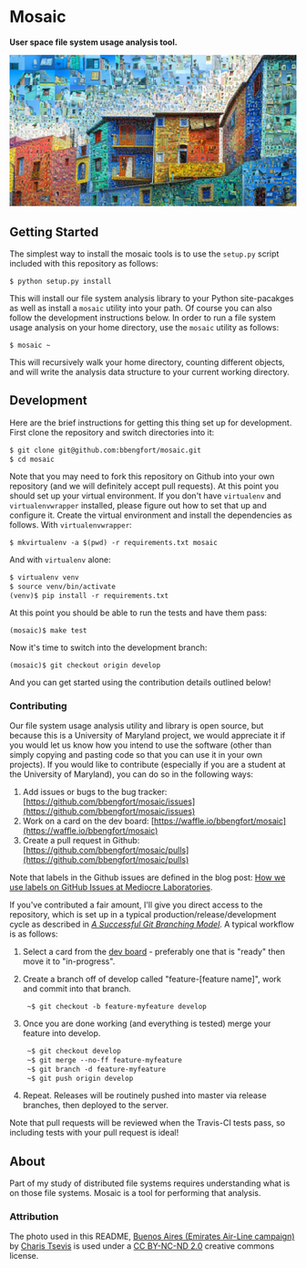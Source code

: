 # Mosaic

**User space file system usage analysis tool.**

[![Buenos Aires (Emirates Air-Line campaign)][buenos_aires.jpg]][buenos_aires_flickr]

## Getting Started

The simplest way to install the mosaic tools is to use the `setup.py` script included with this repository as follows:

    $ python setup.py install

This will install our file system analysis library to your Python site-pacakges as well as install a `mosaic` utility into your path. Of course you can also follow the development instructions below. In order to run a file system usage analysis on your home directory, use the `mosaic` utility as follows:

    $ mosaic ~

This will recursively walk your home directory, counting different objects, and will write the analysis data structure to your current working directory.

## Development

Here are the brief instructions for getting this thing set up for development. First clone the repository and switch directories into it:

    $ git clone git@github.com:bbengfort/mosaic.git
    $ cd mosaic

Note that you may need to fork this repository on Github into your own repository (and we will definitely accept pull requests). At this point you should set up your virtual environment. If you don't have `virtualenv` and `virtualenvwrapper` installed, please figure out how to set that up and configure it. Create the virtual environment and install the dependencies as follows. With `virtualenvwrapper`:

    $ mkvirtualenv -a $(pwd) -r requirements.txt mosaic

And with `virtualenv` alone:

    $ virtualenv venv
    $ source venv/bin/activate
    (venv)$ pip install -r requirements.txt

At this point you should be able to run the tests and have them pass:

    (mosaic)$ make test

Now it's time to switch into the development branch:

    (mosaic)$ git checkout origin develop

And you can get started using the contribution details outlined below!

### Contributing

Our file system usage analysis utility and library is open source, but because this is a University of Maryland project, we would appreciate it if you would let us know how you intend to use the software (other than simply copying and pasting code so that you can use it in your own projects). If you would like to contribute (especially if you are a student at the University of Maryland), you can do so in the following ways:

1. Add issues or bugs to the bug tracker: [https://github.com/bbengfort/mosaic/issues](https://github.com/bbengfort/mosaic/issues)
2. Work on a card on the dev board: [https://waffle.io/bbengfort/mosaic](https://waffle.io/bbengfort/mosaic)
3. Create a pull request in Github: [https://github.com/bbengfort/mosaic/pulls](https://github.com/bbengfort/mosaic/pulls)

Note that labels in the Github issues are defined in the blog post: [How we use labels on GitHub Issues at Mediocre Laboratories](https://mediocre.com/forum/topics/how-we-use-labels-on-github-issues-at-mediocre-laboratories).

If you've contributed a fair amount, I'll give you direct access to the repository, which is set up in a typical production/release/development cycle as described in _[A Successful Git Branching Model](http://nvie.com/posts/a-successful-git-branching-model/)_. A typical workflow is as follows:

1. Select a card from the [dev board](https://waffle.io/bbengfort/mosaic) - preferably one that is "ready" then move it to "in-progress".

2. Create a branch off of develop called "feature-[feature name]", work and commit into that branch.

        ~$ git checkout -b feature-myfeature develop

3. Once you are done working (and everything is tested) merge your feature into develop.

        ~$ git checkout develop
        ~$ git merge --no-ff feature-myfeature
        ~$ git branch -d feature-myfeature
        ~$ git push origin develop

4. Repeat. Releases will be routinely pushed into master via release branches, then deployed to the server.

Note that pull requests will be reviewed when the Travis-CI tests pass, so including tests with your pull request is ideal!

## About

Part of my study of distributed file systems requires understanding what is on those file systems. Mosaic is a tool for performing that analysis.

### Attribution

The photo used in this README, [Buenos Aires (Emirates Air-Line campaign)][buenos_aires_flickr] by [Charis Tsevis](https://www.flickr.com/photos/tsevis/) is used under a [CC BY-NC-ND 2.0](https://creativecommons.org/licenses/by-nc-nd/2.0/) creative commons license.

[buenos_aires.jpg]: docs/images/buenos_aires.jpg
[buenos_aires_flickr]: https://flic.kr/p/oCAg4Q
